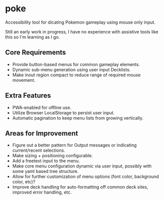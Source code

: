 # poke

Accessibility tool for dicating Pokemon gameplay using mouse only input.

Still an early work in progress, I have no experience with assistive tools like this so I'm learning as I go.

## Core Requirements

- Provide button-based menus for common gameplay elements.
- Dynamic sub-menu generation using user input Decklists.
- Make inout region compact to reduce range of required mouse movement.

## Extra Features

- PWA-enabled for offline use.
- Utilize Browser LocalStorage to persist user input.
- Automatic pagination to keep menu lists from growing vertically.

## Areas for Improvement

- Figure out a better pattern for Output messages or indicating current/recent selections.
- Make sizing + positioning configurable.
- Add a freetext input to the menu.
- Make core menu configuration dynamic via user input, possibly with some yaml based tree structure.
- Allow for further customization of menu options (font color, background color, etc)?
- Improve deck handling for auto-formatting off common deck sites, improved error handling, etc.
